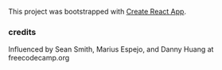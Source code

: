 This project was bootstrapped with [Create React App](https://github.com/facebook/create-react-app).





### credits

Influenced by Sean Smith, Marius Espejo, and Danny Huang at freecodecamp.org
